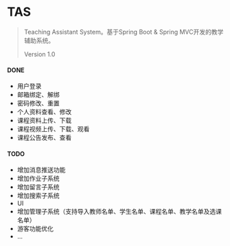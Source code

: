 # TAS
> Teaching Assistant System。基于Spring Boot & Spring MVC开发的教学辅助系统。
>
> Version 1.0

#### DONE

- 用户登录
- 邮箱绑定、解绑
- 密码修改、重置
- 个人资料查看、修改
- 课程资料上传、下载
- 课程视频上传、下载、观看
- 课程公告发布、查看

#### TODO

- 增加消息推送功能
- 增加作业子系统
- 增加留言子系统
- 增加搜索子系统
- UI
- 增加管理子系统（支持导入教师名单、学生名单、课程名单、教学名单及选课名单）
- 游客功能优化
- ...